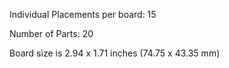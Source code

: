 Individual Placements per board: 15

Number of Parts: 20


Board size is 2.94 x 1.71 inches (74.75 x 43.35 mm)

